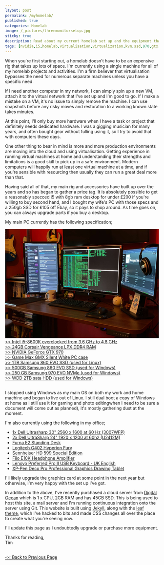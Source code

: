 ```yaml
---
layout: post
permalink: /myhomelab/
published: true
categories: Homelab
image: /_pictures/threemonitorsetup.jpg
sticky: true
description: Read about my current homelab set up and the equipment that I'm currently using for my studies and articles written on devopsapprentice.com.
tags: [nvidia,i5,homelab,virtualisation,virtualization,kvm,ssd,970,gtx,ram,furna,E2,standing,desk,linux,ubuntu,centos,corsair,vengeance,8600k,overclocked,three,monitor,monitors,PLL,dell,ultrasharp,3007WFP,U2412M,Lenovo,samsung,evo,NVMe,XP-Pen,Deco,Pro,Professional,Graphics,Drawing,Tablet,Logitech,G402,Hyperion,Fury,Sennheiser,HD, 599,Fiio,E10K,Headphone,Amplifier,Game,Max,GMX,Silent,White,PC,case,dual,boot,jekyll,digital,ocean,droplet] 
---
```

When you're first starting out, a homelab doesn't have to be an expensive rig that takes up lots of space. I'm currently using a single machine for all of my homelab projects and activities. I'm a firm believer that virtualisation bypasses the need for numerous separate machines unless you have a specific need.

If I need another computer in my network, I can simply spin up a new VM, attach it to the virtual network that I've set up and I'm good to go. If I make a mistake on a VM, it's no issue to simply remove the machine. I can use snapshots before any risky moves and restoration to a working known state takes minutes.

At this point, I'll only buy more hardware when I have a task or project that definitely needs dedicated hardware. I was a gigging musician for many years, and often bought gear without fulling using it, so I try to avoid that with computers these days.

One other thing to bear in mind is more and more production environments are moving into the cloud and using virtualisation. Getting experience in running virtual machines at home and understanding their strengths and limitations is a good skill to pick up in a safe environment. Modern computers will happily run at least one virtual machine at a time, and if you're sensible with resourcing then usually they can run a great deal more than that.

Having said all of that, my main rig and accessories have built up over the years and so has began to gather a price tag. It is absolutely possible to get a reasonably specced i5 with 8gb ram desktop for under £200 if you're willing to buy second hand, and I bought my wife's PC with those specs and a 250gb SSD for £105 off Ebay, so it pays to shop around. As time goes on, you can always upgrade parts if you buy a desktop.  

My main PC currently has the following specification;
<br><br>
<a href="/_pictures/threemonitorsetup.jpg" target="_blank">
<img src="/_pictures/threemonitorsetup.jpg" alt="three monitor home set up" style="margin-top:-2px;" class="leftimg" /></a>
<a href="https://ark.intel.com/content/www/us/en/ark/products/126685/intel-core-i5-8600k-processor-9m-cache-up-to-4-30-ghz.html" target="_blank">>> Intel i5-8600K overclocked from 3.6 GHz to 4.8 GHz<br></a>
<a href="https://www.scan.co.uk/products/16gb-(2x8gb)-corsair-ddr4-vengeance-lpx-black-pc4-19200-(2400)-non-ecc-unbuffered-cas-14-16-16-31-xm" target="_blank">>> 24GB Corsair Vengeance LPX DDR4 RAM<br></a>
<a href="https://www.techpowerup.com/gpu-specs/geforce-gtx-970.c2620" target="_blank">>> NVIDIA GeForce GTX 970<br></a>
<a href="https://www.scan.co.uk/products/game-max-silent-gaming-pc-computer-chassis-2x-usb-30-2x-fan-controllers-sd-card-reader-water-cooling" target="_blank">>> Game Max GMX Silent White PC case<br></a>
<a href="https://www.amazon.co.uk/Samsung-Inch-SATA-Internal-MZ-76E1T0B/dp/B078DPCY3T" target="blank">>> 1TB Samsung 860 EVO SSD (used for Linux)<br></a>
<a href="https://www.amazon.co.uk/Samsung-Inch-SATA-Internal-MZ-76E1T0B/dp/B0781Z7Y3S?th=1" target="blank">>> 500GB Samsung 860 EVO SSD (used for Windows)<br></a>
<a href="https://www.amazon.co.uk/Samsung-MZ-V7S250BW-Solid-State-Drive/dp/B07MHXYL6T/ref=sr_1_6?dchild=1&keywords=nvme+ssd+samsung&qid=1609861955&s=computers&sr=1-6" target="blank">>> 250 GB Samsung 970 EVO NVMe (used for Windows)<br></a>
<a href="https://shop.westerndigital.com/products/internal-drives/wd-black-desktop-sata-hdd#WD2003FZEX" target="_blank">>> WDD 2TB sata HDD (used for Windows)<br></a>
<br>

I stopped using Windows as my main OS on both my work and home machine and began to live out of Linux. I still dual boot a copy of Windows at home as I still use it for gaming and photo editingwhen I need to be sure a document will come out as planned), it's mostly gathering dust at the moment.

I'm also currently using the following in my office;
* <a href="https://www.dell.com/downloads/emea/services/uk/en/3007WFP.pdf" target="_blank">1x Dell Ultrasharp 30" 2560 x 1600 at 60 Hz (3007WFP)</a>
* <a href="https://www.dell.com/is/business/p/dell-u2412m/pd" target="_blank">2x Dell UltraSharp 24" 1920 x 1200 at 60hz (U2412M)</a>
* <a href="https://www.furna.co.uk/products/furna-electric-standing-desk-sit-stand-desk" target="_blank">Furna E2 Standing Desk</a>
* <a href="https://www.logitechg.com/en-gb/products/gaming-mice/g402-hyperion-fury-fps-gaming-mouse.html?utm_campaign=dr&utm_source=google&utm_medium=paid_search&gclid=CjwKCAiA_9r_BRBZEiwAHZ_v10M_gcFfOPD8d81aUEfvCND_ZobBYnerowwX8MQknzVZ6MLekZWZ1xoC7KMQAvD_BwE" target="_blank">Logitech G402 Hyperion Fury</a>
* <a href="https://www.amazon.co.uk/Sennheiser-Special-Open-Headphone-Black/dp/B07Q7S7247/ref=sr_1_4?dchild=1&keywords=sennheiser%2Bheadphones%2B599&qid=1610018324&s=electronics&sr=1-4&th=1" target="_blank">Sennheiser HD 599 Special Edition</a>
* <a href="https://www.amazon.co.uk/Fiio-E10K-Headphone-Amplifier-Black/dp/B00LP3AMC2" target="_blank">Fiio E10K Headphone Amplifier</a>
* <a href="https://www.amazon.co.uk/Lenovo-Keyboard-SK-8827-SD50L80069-4X30M86917/dp/B07MBF6LFC/ref=sr_1_6?dchild=1&keywords=lenovo+keyboard&qid=1610018000&s=electronics&sr=1-6" target="_blank">Lenovo Preferred Pro II USB Keyboard - UK English </a>
* <a href="https://www.amazon.co.uk/XP-Pen-Professional-Graphics-Pressure-Battery-Free/dp/B07RWZYVS9/ref=sr_1_7?dchild=1&keywords=xp-pen+deco&qid=1610018527&s=electronics&sr=1-7" target="_blank">XP-Pen Deco Pro Professional Graphics Drawing Tablet</a>

I'll likely upgrade the graphics card at some point in the next year but otherwise, I'm very happy with the set up I've got.

In addition to the above, I've recently purchased a cloud server from <a href="digitalocean.com" target="_blank">Digital Ocean</a> which is 1 x CPU, 2GB RAM and has 45GB SSD. This is being used to host this site, a mail server and I'm running continuous integration onto the server using Git. This website is built using <a href="https://jekyllrb.com/" target="_blank">Jekyll</a>, along with the <a href="https://jekyll-themes.com/leaf/" target="_blank">leaf theme</a>, which I've hacked to bits and made CSS changes all over the place to create what you're seeing now.

I'll update this page as I undoubtedly upgrade or purchase more equipment.

Thanks for reading,<br>
Tim
<br><br>
<div><a id="l" href="javascript:history.back()"><< Back to Previous Page</a>&nbsp;</div>
<br>
